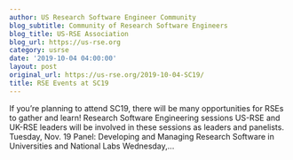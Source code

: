 ```yaml
---
author: US Research Software Engineer Community
blog_subtitle: Community of Research Software Engineers
blog_title: US-RSE Association
blog_url: https://us-rse.org
category: usrse
date: '2019-10-04 04:00:00'
layout: post
original_url: https://us-rse.org/2019-10-04-SC19/
title: RSE Events at SC19
---
```


If you’re planning to attend SC19, there will be many opportunities for RSEs to gather and learn! Research Software Engineering sessions US-RSE and UK-RSE leaders will be involved in these sessions as leaders and panelists. Tuesday, Nov. 19 Panel: Developing and Managing Research Software in Universities and National Labs Wednesday,...